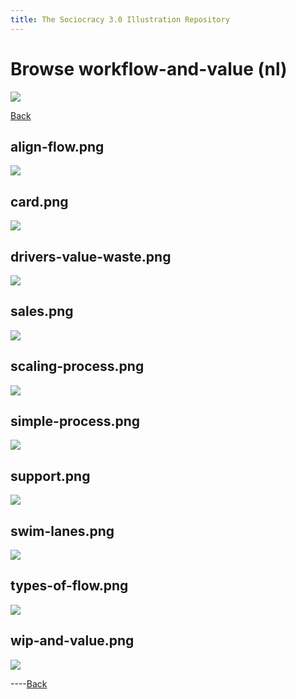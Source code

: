 ```yaml
---
title: The Sociocracy 3.0 Illustration Repository
---
```


# Browse workflow-and-value (nl)

![](/img/nl-48px.png)

[Back](index-nl.html)

## align-flow.png

[![](/img/nl/workflow-and-value/align-flow.png)](/img/nl/workflow-and-value/align-flow.png)

## card.png

[![](/img/nl/workflow-and-value/card.png)](/img/nl/workflow-and-value/card.png)

## drivers-value-waste.png

[![](/img/nl/workflow-and-value/drivers-value-waste.png)](/img/nl/workflow-and-value/drivers-value-waste.png)

## sales.png

[![](/img/nl/workflow-and-value/sales.png)](/img/nl/workflow-and-value/sales.png)

## scaling-process.png

[![](/img/nl/workflow-and-value/scaling-process.png)](/img/nl/workflow-and-value/scaling-process.png)

## simple-process.png

[![](/img/nl/workflow-and-value/simple-process.png)](/img/nl/workflow-and-value/simple-process.png)

## support.png

[![](/img/nl/workflow-and-value/support.png)](/img/nl/workflow-and-value/support.png)

## swim-lanes.png

[![](/img/nl/workflow-and-value/swim-lanes.png)](/img/nl/workflow-and-value/swim-lanes.png)

## types-of-flow.png

[![](/img/nl/workflow-and-value/types-of-flow.png)](/img/nl/workflow-and-value/types-of-flow.png)

## wip-and-value.png

[![](/img/nl/workflow-and-value/wip-and-value.png)](/img/nl/workflow-and-value/wip-and-value.png)

----[Back](index-nl.html)
